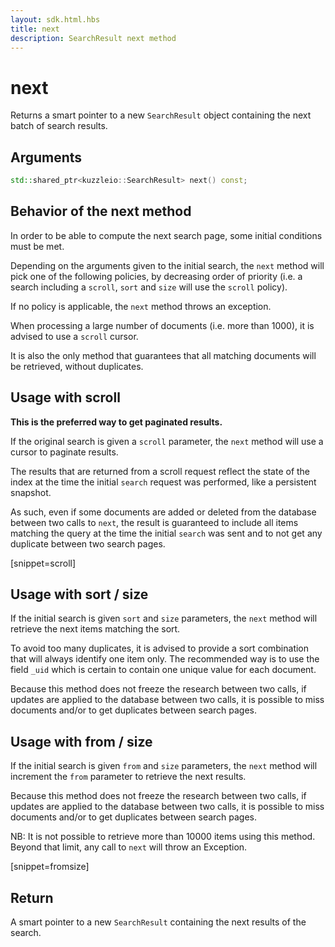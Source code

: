 ```yaml
---
layout: sdk.html.hbs
title: next
description: SearchResult next method
---
```


# next

Returns a smart pointer to a new `SearchResult` object containing the next batch of search results.

## Arguments

```cpp
std::shared_ptr<kuzzleio::SearchResult> next() const;
```

## Behavior of the next method

In order to be able to compute the next search page, some initial conditions must be met.

Depending on the arguments given to the initial search, the `next` method will pick one of the following policies, by decreasing order of priority (i.e. a search including a `scroll`, `sort` and `size` will use the `scroll` policy).

If no policy is applicable, the `next` method throws an exception.

<div class="alert alert-info">
  <p>
  When processing a large number of documents (i.e. more than 1000), it is advised to use a <code>scroll</code> cursor.
  </p>
  <p>
  It is also the only method that guarantees that all matching documents will be retrieved, without duplicates.
  </p>
</div>

## Usage with scroll

**This is the preferred way to get paginated results.**

If the original search is given a `scroll` parameter, the `next` method will use a cursor to paginate results.

The results that are returned from a scroll request reflect the state of the index at the time the initial `search` request was performed, like a persistent snapshot.

As such, even if some documents are added or deleted from the database between two calls to `next`, the result is guaranteed to include all items matching the query at the time the initial `search` was sent and to not get any duplicate between two search pages.

[snippet=scroll]

## Usage with sort / size

If the initial search is given `sort` and `size` parameters, the `next` method will retrieve the next items matching the sort.

To avoid too many duplicates, it is advised to provide a sort combination that will always identify one item only. The recommended way is to use the field `_uid` which is certain to contain one unique value for each document.

Because this method does not freeze the research between two calls, if updates are applied to the database between two calls, it is possible to miss documents and/or to get duplicates between search pages.

## Usage with from / size

If the initial search is given `from` and `size` parameters, the `next` method will increment the `from` parameter to retrieve the next results.

Because this method does not freeze the research between two calls, if updates are applied to the database between two calls, it is possible to miss documents and/or to get duplicates between search pages.

<div class="alert alert-info">
  <p>
    NB: It is not possible to retrieve more than 10000 items using this method. Beyond that limit, any call to <code>next</code> will throw an Exception.
  </p>
</div>

[snippet=fromsize]

## Return

A smart pointer to a new `SearchResult` containing the next results of the search.

